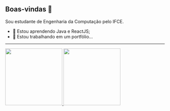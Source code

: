 ## Boas-vindas 👋

Sou estudante de Engenharia da Computação pelo IFCE.

- 🤔 Estou aprendendo Java e ReactJS;
- 🔨 Estou trabalhando em um portfólio...

---
<div>
<a href="https://github.com/gabriel-vieira06">
  <img height="180em" src="https://github-readme-stats.vercel.app/api/top-langs/?username=gabriel-vieira06&layout=compact&langs_count=7&theme=dracula"/>
  <img height="180em" src="https://github-readme-stats.vercel.app/api?username=gabriel-vieira06&show_icons=true&theme=dracula&include_all_commits=true&count_private=true"/>
</div>

<!--
**gabriel-vieira06/gabriel-vieira06** is a ✨ _special_ ✨ repository because its `README.md` (this file) appears on your GitHub profile.

Here are some ideas to get you started:

- 🔭 I’m currently working on ...
- 🌱 I’m currently learning ...
- 👯 I’m looking to collaborate on ...
- 🤔 I’m looking for help with ...
- 💬 Ask me about ...
- 📫 How to reach me: ...
- 😄 Pronouns: ...
- ⚡ Fun fact: ...
-->
